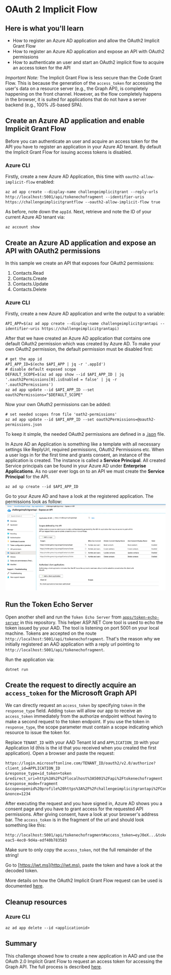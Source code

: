 # OAuth 2 Implicit Flow

## Here is what you'll learn

- How to register an Azure AD application and allow the OAuth2 Implicit Grant Flow
- How to register an Azure AD application and expose an API with OAuth2 permissions
- How to authenticate an user and start an OAuth2 implicit flow to acquire an access token for the API

*Important Note:*
The Implicit Grant Flow is less secure than the Code Grant Flow. This is because the generation of the `access_token` for accessing the user's data on a resource server (e.g., the Graph API), is completely happening on the front channel. However, as the flow completely happens in the browser, it is suited for applications that do not have a server backend (e.g., 100% JS-based SPA). 

## Create an Azure AD application and enable Implicit Grant Flow

Before you can authenticate an user and acquire an access token for the API you have to register an application in your Azure AD tenant. 
By default the Implicit Grant Flow for issuing access tokens is disabled.

### Azure CLI

Firstly, create a new Azure AD Application, this time with `oauth2-allow-implicit-flow` enabled:

```shell
az ad app create --display-name challengeimplicitgrant --reply-urls http://localhost:5001/api/tokenechofragment --identifier-uris https://challengeimplicitgrantflow --oauth2-allow-implicit-flow true
```

As before, note down the `appId`. Next, retrieve and note the ID of your current Azure AD tenant via:

```shell
az account show 
```

## Create an Azure AD application and expose an API with OAuth2 permissions

In this sample we create an API that exposes four OAuth2 permissions:
1. Contacts.Read
2. Contacts.Create
3. Contacts.Update
4. Contacts.Delete

### Azure CLI

Firstly, create a new Azure AD application and write the output to a variable:
```Shell
API_APP=$(az ad app create --display-name challengeimplicitgrantapi --identifier-uris https://challengeimplicitgrantapi)
``` 

After that we have created an Azure AD application that contains one default OAuth2 permission which was created by Azure AD.
To make your own OAuth2 permission, the default permission must be disabled first:
```shell
# get the app id
API_APP_ID=$(echo $API_APP | jq -r '.appId')
# disable default exposed scope
DEFAULT_SCOPE=$(az ad app show --id $API_APP_ID | jq '.oauth2Permissions[0].isEnabled = false' | jq -r '.oauth2Permissions')
az ad app update --id $API_APP_ID --set oauth2Permissions="$DEFAULT_SCOPE"
```
Now your own OAuth2 permissions can be added:
```shell
# set needed scopes from file 'oath2-permissions'
az ad app update --id $API_APP_ID --set oauth2Permissions=@oauth2-permissions.json
```
To keep it simple, the needed OAuth2 permissions are defined in a [.json](oauth2-permissions.json) file.

In Azure AD an Application is something like a template with all necessary settings like ReplyUrl, required permissions, OAuth2 Permissions etc.
When a user logs in for the first time and grants consent, an instance of the application is created. The instance is called a __Service Principal__.
All created Service principals can be found in your Azure AD under __Enterprise Applications__.
As no user ever logs on to an API we must create the __Service Principal__ for the API.

```shell
az ad sp create --id $API_APP_ID
```

Go to your Azure AD and have a look at the registered application. The permissions look as follow:
![API Permissions](imgages/../images/api-premissions.png)

## Run the Token Echo Server

Open another shell and run the `Token Echo Server` from [`apps/token-echo-server`](apps/token-echo-server) in this repository. This helper ASP.NET Core tool is used to echo the token issued by your AAD. The tool is listening on port 5001 on your local machine. Tokens are accepted on the route `http://localhost:5001/api/tokenechofragment`. That's the reason why we initially registered an AAD application with a reply url pointing to `http://localhost:5001/api/tokenechofragment`.

Run the application via:

```
dotnet run
```

## Create the request to directly acquire an `access_token` for the Microsoft Graph API

We can directly request an `access_token` by specifying `token` in the `response_type` field. Adding `token` will allow our app to receive an `access_token` immediately from the authorize endpoint without having to make a second request to the token endpoint. If you use the token in `response_type`, the scope parameter must contain a scope indicating which resource to issue the token for.

Replace `TENANT_ID` with your AAD Tenant Id and `APPLICATION_ID` with your Application Id (this is the id that you received when you created the first application). Open a browser and paste the request:

```HTTP
https://login.microsoftonline.com/TENANT_ID/oauth2/v2.0/authorize?
client_id=APPLICATION_ID
&response_type=id_token+token
&redirect_uri=http%3A%2F%2Flocalhost%3A5001%2Fapi%2Ftokenechofragment
&response_mode=fragment
&scope=openid%20profile%20https%3A%2F%2Fchallengeimplicitgrantapi%2FContacts.Read%20https%3A%2F%2Fchallengeimplicitgrantapi%2FContacts.Create%20https%3A%2F%2Fchallengeimplicitgrantapi%2FContacts.Update%20https%3A%2F%2Fchallengeimplicitgrantapi%2FContacts.Delete
&nonce=1234
```

After executing the request and you have signed in, Azure AD shows you a consent page and you have to grant access for the requested API permissions.
After giving consent, have a look at your browser's address bar. The `access_token` is in the fragment of the url and should look something like this:

```
http://localhost:5001/api/tokenechofragment#access_token=eyJ0eX...&token_type=Bearer&expires_in=3599&scope=openid+profile+User.Read+email&id_token=eyJ0eXAiOi...&session_state=0f76c823-eac5-4ec0-9d4a-edf40b783583
```

Make sure to only copy the `access_token`, not the full remainder of the string!

Go to [https://jwt.ms](http://jwt.ms), paste the token and have a look at the decoded token.

More details on how the OAuth2 Implicit Grant Flow request can be used is documented [here](https://docs.microsoft.com/en-us/azure/active-directory/develop/v2-oauth2-implicit-grant-flow#send-the-sign-in-request).

## Cleanup resources

### Azure CLI

```shell
az ad app delete --id <applicationid>
```

## Summary

This challenge showed how to create a new application in AAD and use the OAuth 2.0 Implicit Grant Flow to request an access token for accessing the Graph API. The full process is described [here](https://docs.microsoft.com/en-us/azure/active-directory/develop/v2-oauth2-implicit-grant-flow).